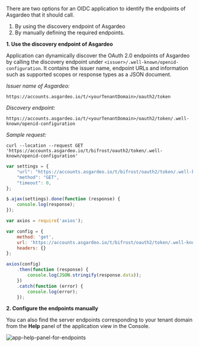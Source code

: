 There are two options for an OIDC application to identify the endpoints of Asgardeo that it should call.

1. By using the discovery endpoint of Asgardeo
2. By manually defining the required endpoints.

**1. Use the discovery endpoint of Asgardeo**

Application can dynamically discover the OAuth 2.0 endpoints of Asgardeo by calling the discovery endpoint
under `<issuer>/.well-known/openid-configuration`. It contains the issuer name, endpoint URLs and information such as
supported scopes or response types as a JSON document.

_Issuer name of Asgardeo:_

`https://accounts.asgardeo.io/t/<yourTenantDomain>/oauth2/token`

_Discovery endpoint:_

`https://accounts.asgardeo.io/t/<yourTenantDomain>/oauth2/token/.well-known/openid-configuration`

_Sample request:_

<CodeGroup>

<CodeGroupItem title="cURL">

``` 
curl --location --request GET 'https://accounts.asgardeo.io/t/bifrost/oauth2/token/.well-known/openid-configuration'
```

</CodeGroupItem>

<CodeGroupItem title="JavaScript - jQuery" active>

```js
var settings = {
    "url": "https://accounts.asgardeo.io/t/bifrost/oauth2/token/.well-known/openid-configuration",
    "method": "GET",
    "timeout": 0,
};

$.ajax(settings).done(function (response) {
    console.log(response);
});
```

</CodeGroupItem>

<CodeGroupItem title="Nodejs - Axios" active>

```js
var axios = require('axios');

var config = {
    method: 'get',
    url: 'https://accounts.asgardeo.io/t/bifrost/oauth2/token/.well-known/openid-configuration',
    headers: {}
};

axios(config)
    .then(function (response) {
        console.log(JSON.stringify(response.data));
    })
    .catch(function (error) {
        console.log(error);
    });
```

</CodeGroupItem>

</CodeGroup>

**2. Configure the endpoints manually**

You can also find the server endpoints corresponding to your tenant domain from the **Help** panel of the application
view in the Console.

<img :src="$withBase('/assets/img/guides/applications/app-endpoint-help.png')" alt="app-help-panel-for-endpoints">

